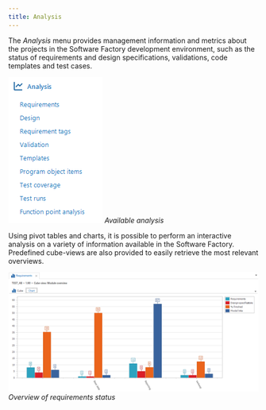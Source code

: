 ```yaml
---
title: Analysis
---
```


The *Analysis* menu provides management information and metrics about the projects in the Software Factory development environment, such as the status of requirements and design specifications, validations, code templates and test cases.

![1537780467513](../assets/sf/analysis_2.png)
*Available analysis*

Using pivot tables and charts, it is possible to perform an interactive analysis on a variety of information available in the Software Factory. Predefined cube-views are also provided to easily retrieve the most relevant overviews.

![1537780707880](../assets/sf/1537780707880.png)
*Overview of requirements status*